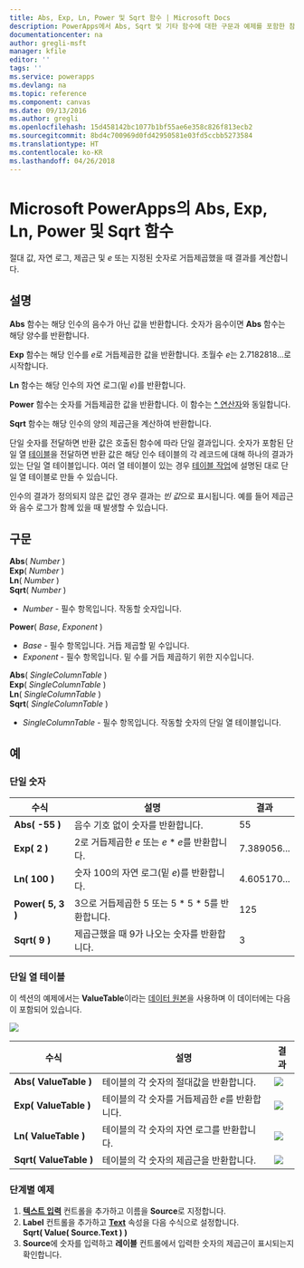 ```yaml
---
title: Abs, Exp, Ln, Power 및 Sqrt 함수 | Microsoft Docs
description: PowerApps에서 Abs, Sqrt 및 기타 함수에 대한 구문과 예제를 포함한 참조 정보
documentationcenter: na
author: gregli-msft
manager: kfile
editor: ''
tags: ''
ms.service: powerapps
ms.devlang: na
ms.topic: reference
ms.component: canvas
ms.date: 09/13/2016
ms.author: gregli
ms.openlocfilehash: 15d458142bc1077b1bf55ae6e358c826f813ecb2
ms.sourcegitcommit: 8bd4c700969d0fd42950581e03fd5ccbb5273584
ms.translationtype: HT
ms.contentlocale: ko-KR
ms.lasthandoff: 04/26/2018
---
```

# <a name="abs-exp-ln-power-and-sqrt-functions-in-powerapps"></a>Microsoft PowerApps의 Abs, Exp, Ln, Power 및 Sqrt 함수
절대 값, 자연 로그, 제곱근 및 *e* 또는 지정된 숫자로 거듭제곱했을 때 결과를 계산합니다.

## <a name="description"></a>설명
**Abs** 함수는 해당 인수의 음수가 아닌 값을 반환합니다. 숫자가 음수이면 **Abs** 함수는 해당 양수를 반환합니다.

**Exp** 함수는 해당 인수를 *e*로 거듭제곱한 값을 반환합니다.  초월수 *e*는 2.7182818...로 시작합니다.

**Ln** 함수는 해당 인수의 자연 로그(밑 *e*)를 반환합니다.

**Power** 함수는 숫자를 거듭제곱한 값을 반환합니다.  이 함수는 [**^** 연산자](operators.md)와 동일합니다.

**Sqrt** 함수는 해당 인수의 양의 제곱근을 계산하여 반환합니다.

단일 숫자를 전달하면 반환 값은 호출된 함수에 따라 단일 결과입니다.  숫자가 포함된 단일 열 [테이블](../working-with-tables.md)을 전달하면 반환 값은 해당 인수 테이블의 각 레코드에 대해 하나의 결과가 있는 단일 열 테이블입니다. 여러 열 테이블이 있는 경우 [테이블 작업](../working-with-tables.md)에 설명된 대로 단일 열 테이블로 만들 수 있습니다.  

인수의 결과가 정의되지 않은 값인 경우 결과는 *빈 값*으로 표시됩니다.  예를 들어 제곱근와 음수 로그가 함께 있을 때 발생할 수 있습니다.

## <a name="syntax"></a>구문
**Abs**( *Number* )<br>**Exp**( *Number* )<br>**Ln**( *Number* )<br>**Sqrt**( *Number* )

* *Number* - 필수 항목입니다. 작동할 숫자입니다.

**Power**( *Base*, *Exponent* )

* *Base* - 필수 항목입니다. 거듭 제곱할 밑 수입니다.
* *Exponent* - 필수 항목입니다. 밑 수를 거듭 제곱하기 위한 지수입니다.

**Abs**( *SingleColumnTable* )<br>**Exp**( *SingleColumnTable* )<br>**Ln**( *SingleColumnTable* )<br>**Sqrt**( *SingleColumnTable* )

* *SingleColumnTable* - 필수 항목입니다. 작동할 숫자의 단일 열 테이블입니다.

## <a name="examples"></a>예
### <a name="single-number"></a>단일 숫자
| 수식 | 설명 | 결과 |
| --- | --- | --- |
| **Abs( -55 )** |음수 기호 없이 숫자를 반환합니다. |55 |
| **Exp( 2 )** |2로 거듭제곱한 *e* 또는 *e* \* *e*를 반환합니다. |7.389056... |
| **Ln( 100 )** |숫자 100의 자연 로그(밑 *e*)를 반환합니다. |4.605170... |
| **Power( 5, 3 )** |3으로 거듭제곱한 5 또는 5 \* 5 \* 5를 반환합니다. |125 |
| **Sqrt( 9 )** |제곱근했을 때 9가 나오는 숫자를 반환합니다. |3 |

### <a name="single-column-table"></a>단일 열 테이블
이 섹션의 예제에서는 **ValueTable**이라는 [데이터 원본](../working-with-data-sources.md)을 사용하며 이 데이터에는 다음이 포함되어 있습니다.

![](media/function-numericals/values.png)

| 수식 | 설명 | 결과 |
| --- | --- | --- |
| **Abs(&nbsp;ValueTable&nbsp;)** |테이블의 각 숫자의 절대값을 반환합니다. |<style> img { max-width: none } </style> ![](media/function-numericals/values-abs.png) |
| **Exp(&nbsp;ValueTable&nbsp;)** |테이블의 각 숫자를 거듭제곱한 *e*를 반환합니다. |<style> img { max-width: none } </style> ![](media/function-numericals/values-exp.png) |
| **Ln(&nbsp;ValueTable&nbsp;)** |테이블의 각 숫자의 자연 로그를 반환합니다. |<style> img { max-width: none } </style> ![](media/function-numericals/values-ln.png) |
| **Sqrt(&nbsp;ValueTable&nbsp;)** |테이블의 각 숫자의 제곱근을 반환합니다. |![](media/function-numericals/values-sqrt.png) |

### <a name="step-by-step-example"></a>단계별 예제
1. **[텍스트 입력](../controls/control-text-input.md)** 컨트롤을 추가하고 이름을 **Source**로 지정합니다.
2. **Label** 컨트롤을 추가하고 **[Text](../controls/properties-core.md)** 속성을 다음 수식으로 설정합니다.
   <br>
   **Sqrt( Value( Source.Text ) )**
3. **Source**에 숫자를 입력하고 **레이블** 컨트롤에서 입력한 숫자의 제곱근이 표시되는지 확인합니다.


